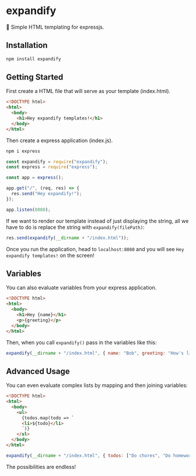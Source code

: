 # expandify

🚀 Simple HTML templating for expressjs.

## Installation

```sh
npm install expandify
```

## Getting Started

First create a HTML file that will serve as your template (index.html).

```html
<!DOCTYPE html>
<html>
  <body>
    <h1>Hey expandify templates!</h1>
  </body>
</html>
```

Then create a express application (index.js).

```sh
npm i express
```

```js
const expandify = require("expandify");
const express = require("express");

const app = express();

app.get("/", (req, res) => {
  res.send("Hey expandify!");
});

app.listen(8080);
```

If we want to render our template instead of just displaying the string, all we have to do is replace the string with `expandify(filePath)`:

```js
res.send(expandify(__dirname + "/index.html"));
```

Once you run the application, head to `localhost:8080` and you will see ```Hey expandify templates!``` on the screen!

## Variables

You can also evaluate variables from your express application.

```html
<!DOCTYPE html>
<html>
  <body>
    <h1>Hey {name}</h1>
    <p>{greeting}</p>
  </body>
</html>
```

Then, when you call `expandify()` pass in the variables like this:

```js
expandify(__dirname + "/index.html", { name: "Bob", greeting: "How's life!" });
```

## Advanced Usage

You can even evaluate complex lists by mapping and then joining variables:

```html
<!DOCTYPE html>
<html>
  <body>
    <ul>
      {todos.map(todo => `
      <li>${todo}</li>
      `)}
    </ul>
  </body>
</html>
```

```js
expandify(__dirname + "/index.html", { todos: ["Do chores", "Do homework"] });
```

The possibilities are endless!
